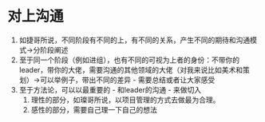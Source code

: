 # 对上沟通

1. 如捷哥所说，不同阶段有不同的上，有不同的关系，产生不同的期待和沟通模式->分阶段阐述
2. 至于同一个阶段（例如进组），也有不同的可视为上者的身份：不带你的leader，带你的大佬，需要沟通的其他领域的大佬（对我来说比如美术和策划）->可以举例子，带出不同的差异 - 需要总结或者让大家感受
3. 至于方法论，可以以最重要的 - 和leader的沟通 - 来做切入
   1. 理性的部分，如璨哥所说，以项目管理的方式去做最为合理。
   2. 感性的部分，需要自己理一下自己的想法